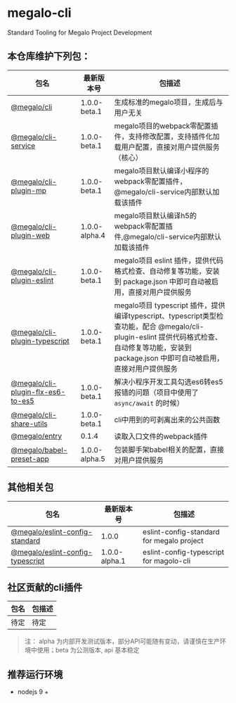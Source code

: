 # megalo-cli
Standard Tooling for Megalo Project Development

## 本仓库维护下列包：

| 包名 | 最新版本号 | 包描述
| ------ | ------ | ------ |
| [@megalo/cli](./packages/@megalo/cli) | 1.0.0-beta.1 | 生成标准的megalo项目，生成后与用户无关 |
| [@megalo/cli-service](./packages/@megalo/cli-service) | 1.0.0-beta.1 | megalo项目的webpack零配置插件，支持修改配置，支持插件化加载用户配置，直接对用户提供服务（核心）
| [@megalo/cli-plugin-mp](./packages/@megalo/cli-plugin-mp) | 1.0.0-beta.1 | megalo项目默认编译小程序的webpack零配置插件，@megalo/cli-service内部默认加载该插件
| [@megalo/cli-plugin-web](./packages/@megalo/cli-plugin-web) | 1.0.0-alpha.4 | megalo项目默认编译h5的webpack零配置插件,@megalo/cli-service内部默认加载该插件
| [@megalo/cli-plugin-eslint](./packages/@megalo/cli-plugin-eslint) | 1.0.0-beta.1 | megalo项目 eslint 插件，提供代码格式检查、自动修复等功能，安装到 package.json 中即可自动被启用，直接对用户提供服务
| [@megalo/cli-plugin-typescript](./packages/@megalo/cli-plugin-typescript) | 1.0.0-beta.1 | megalo项目 typescript 插件，提供编译typescript、typescript类型检查功能，配合 @megalo/cli-plugin-eslint 提供代码格式检查、自动修复等功能，安装到 package.json 中即可自动被启用，直接对用户提供服务
| [@megalo/cli-plugin-flx-es6-to-es5](./packages/@megalo/cli-plugin-flx-es6-to-es5) | 1.0.0-beta.1 | 解决小程序开发工具勾选es6转es5报错的问题（项目中使用了 `async/await` 的时候）
| [@megalo/cli-share-utils](./packages/@megalo/cli-share-utils) | 1.0.0-beta.1 | cli中用到的可剥离出来的公共函数
| [@megalo/entry](./packages/@megalo/entry) | 0.1.4 | 读取入口文件的webpack插件 |
| [@megalo/babel-preset-app](./packages/@megalo/babel-preset-app) | 1.0.0-alpha.5 | 包装脚手架babel相关的配置，直接对用户提供服务 |


## 其他相关包
| 包名 | 最新版本号 | 包描述
| ------ | ------ | ------ |
| [@megalo/eslint-config-standard](https://github.com/megalojs/eslint-config-standard) | 1.0.0 | eslint-config-standard for megalo project |
| [@megalo/eslint-config-typescript](https://github.com/megalojs/eslint-config-typescript) | 1.0.0-alpha.1 | eslint-config-typescript for magolo-cli |


## 社区贡献的cli插件
| 包名 | 包描述
| ------ | ------ |
| 待定 | 待定 |


> 注： alpha 为内部开发测试版本，部分API可能随有变动，请谨慎在生产环境中使用；beta 为公测版本, api 基本稳定

## 推荐运行环境
- nodejs 9 +
